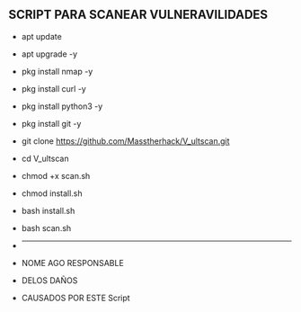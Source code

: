 ## SCRIPT  PARA SCANEAR VULNERAVILIDADES

- apt update


- apt upgrade -y


- pkg install nmap -y



- pkg install curl -y



- pkg install python3 -y



- pkg install git -y



- git clone https://github.com/Masstherhack/V_ultscan.git



- cd V_ultscan




- chmod +x scan.sh



- chmod install.sh



- bash install.sh



- bash scan.sh

- ______________________

- NOME AGO RESPONSABLE 
- DELOS DAÑOS 
- CAUSADOS POR ESTE Script
